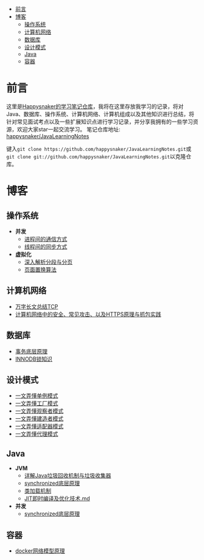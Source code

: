 - [前言](#前言)
- [博客](#博客)
  - [操作系统](#操作系统)
  - [计算机网络](#计算机网络)
  - [数据库](#数据库)
  - [设计模式](#设计模式)
  - [Java](#java)
  - [容器](#容器)
# 前言

这里是[Happysnaker的学习笔记仓库](https://github.com/happysnaker/JavaLearningNotes)，我将在这里存放我学习的记录，将对Java、数据库、操作系统、计算机网络、计算机组成以及其他知识进行总结，将针对常见面试考点以及一些扩展知识点进行学习记录，并分享我拥有的一些学习资源，欢迎大家star一起交流学习。
笔记仓库地址: [happysnaker/JavaLearningNotes](https://github.com/happysnaker/JavaLearningNotes)

键入`git clone https://github.com/happysnaker/JavaLearningNotes.git`或`git clone git://github.com/happysnaker/JavaLearningNotes.git`以克隆仓库。



# 博客

## 操作系统

- **并发**
  - [进程间的通信方式](./blog/进程间通信方式.md)
  - [线程间的同步方式](./blog/线程间同步方式.md)
- **虚拟化**
  - [深入解析分段与分页](./blog/深入解析分段与分页.md)
  - [页面置换算法](./blog/页面置换算法.md)

## 计算机网络

- [万字长文总结TCP](./blog/TCP详解.md)
- [计算机网络中的安全、常见攻击、以及HTTPS原理与抓包实践](./blog/计算机网络中的安全、常见攻击、以及HTTPS原理与抓包实践.md)

## 数据库

- [事务底层原理](./blog/事务底层原理.md)
- [INNODB锁知识](./blog/数据库锁知识.md)


## 设计模式

- [一文弄懂单例模式](./blog/设计模式之单例模式(Singleton).md)
- [一文弄懂工厂模式](./blog/设计模式之工厂模式(Factory).md)
- [一文弄懂观察者模式](./blog/设计模式之观察者模式(Observer).md)
- [一文弄懂建造者模式](./blog/设计模式之建造者模式(Builder).md)
- [一文弄懂适配器模式](./blog/设计模式之适配器模式(Adapter).md)
- [一文弄懂代理模式](./blog/设计模式之代理模式(Proxy).md)

## Java
- **JVM**
  - [详解Java垃圾回收机制与垃圾收集器](./blog/Java垃圾回收机制与垃圾收集器.md)
  - [synchronized底层原理](blog/synchronized底层原理.md)
  - [类加载机制](blog/类加载机制.md)
  - [JIT即时编译及优化技术.md](blog/JIT%20即时编译及优化技术.md)
- **并发**
  - [synchronized底层原理](blog/synchronized底层原理.md)

## 容器

- [docker网络模型原理](./blog/Docker网络模型原理)

